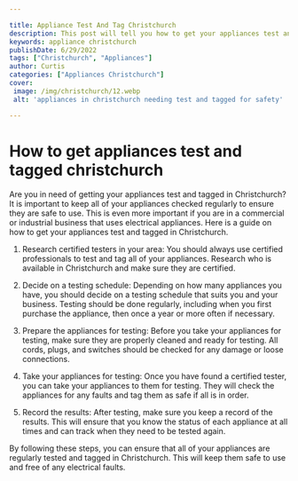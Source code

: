 ```yaml
---

title: Appliance Test And Tag Christchurch
description: This post will tell you how to get your appliances test and tagged in Christchurch, which is important to do to ensure their safety. Learn more now!
keywords: appliance christchurch
publishDate: 6/29/2022
tags: ["Christchurch", "Appliances"]
author: Curtis
categories: ["Appliances Christchurch"]
cover: 
 image: /img/christchurch/12.webp
 alt: 'appliances in christchurch needing test and tagged for safety'

---
```


# How to get appliances test and tagged christchurch

Are you in need of getting your appliances test and tagged in Christchurch? It is important to keep all of your appliances checked regularly to ensure they are safe to use. This is even more important if you are in a commercial or industrial business that uses electrical appliances. Here is a guide on how to get your appliances test and tagged in Christchurch.

1. Research certified testers in your area: You should always use certified professionals to test and tag all of your appliances. Research who is available in Christchurch and make sure they are certified.

2. Decide on a testing schedule: Depending on how many appliances you have, you should decide on a testing schedule that suits you and your business. Testing should be done regularly, including when you first purchase the appliance, then once a year or more often if necessary.

3. Prepare the appliances for testing: Before you take your appliances for testing, make sure they are properly cleaned and ready for testing. All cords, plugs, and switches should be checked for any damage or loose connections.

4. Take your appliances for testing: Once you have found a certified tester, you can take your appliances to them for testing. They will check the appliances for any faults and tag them as safe if all is in order.

5. Record the results: After testing, make sure you keep a record of the results. This will ensure that you know the status of each appliance at all times and can track when they need to be tested again.

By following these steps, you can ensure that all of your appliances are regularly tested and tagged in Christchurch. This will keep them safe to use and free of any electrical faults.